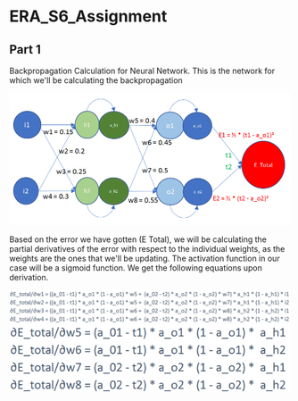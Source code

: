 # ERA_S6_Assignment

## Part 1
Backpropagation Calculation for Neural Network. 
This is the network for which we'll be calculating the backpropagation

![Backpropagation](Back_Propagation.png)

Based on the error we have gotten (E Total), we will be calculating the partial derivatives of the error with respect to the individual weights, as the weights are the ones that we'll be updating. The activation function in our case will be a sigmoid function. We get the following equations upon derivation.

![Equation_1](rate_of_change_02.png)
![Equation_2](rate_of_change_01.png)

